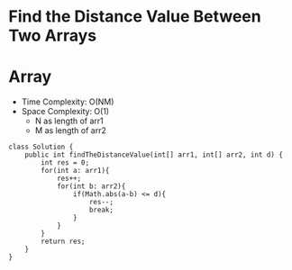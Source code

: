 # Find the Distance Value Between Two Arrays
# Array
* Time Complexity: O(NM)
* Space Complexity: O(1)
	* N as length of arr1
	* M as length of arr2
```
class Solution {
    public int findTheDistanceValue(int[] arr1, int[] arr2, int d) {
        int res = 0;
        for(int a: arr1){
            res++;
            for(int b: arr2){
                if(Math.abs(a-b) <= d){
                    res--;
                    break;
                }
            }
        }
        return res;
    }
}
```